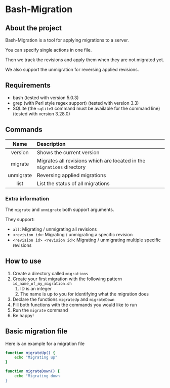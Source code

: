 # Bash-Migration

## About the project

Bash-Migration is a tool for applying migrations to a server.

You can specify single actions in one file.

Then we track the revisions and apply
them when they are not migrated yet.

We also support the unmigration for reversing
applied revisions.

## Requirements

- bash (tested with version 5.0.3)
- grep (with Perl style regex support) (tested with version 3.3)
- SQLite (the `sqlite3` command must be available for the command line) (tested with version 3.28.0)

## Commands

|   Name    | Description                                                            |
| :-------: | :--------------------------------------------------------------------- |
|  version  | Shows the current version                                              |
|  migrate  | Migrates all revisions which are located in the `migrations` directory |
| unmigrate | Reversing applied migrations                                           |
|   list    | List the status of all migrations                                      |

### Extra information

The `migrate` and `unmigrate` both support arguments.

They support:

- `all`: Migrating / unmigrating all revisions
- `<revision id>`: Migrating / unmigrating a specific revision
- `<revision id> <revision id>`: Migrating / unmigrating multiple specific revisions

## How to use

1. Create a directory called `migrations`
2. Create your first migration with the following pattern `id_name_of_my_migration.sh`
   1. ID is an integer
   2. The name is up to you for identifying what the migration does
3. Declare the functions `migrateUp` and `migrateDown`
4. Fill both functions with the commands you would like to run
5. Run the `migrate` command
6. Be happy!

## Basic migration file

Here is an example for a migration file

```bash
function migrateUp() {
    echo "Migrating up"
}

function migrateDown() {
    echo "Migrating down
}
```
